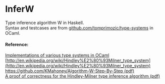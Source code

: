 InferW
======

Type inference algorithm W in Haskell.   
Syntax and testcases are from  [github.com/tomprimozic/type-systems](https://github.com/tomprimozic/type-systems) in OCaml.

#### Reference:   
[Implementations of various type systems in OCaml](https://news.ycombinator.com/item?id=8171595)   
[http://en.wikipedia.org/wiki/Hindley%E2%80%93Milner_type_system](http://en.wikipedia.org/wiki/Hindley%E2%80%93Milner_type_system)   
[https://github.com/KMahoney/Algorithm-W-Step-By-Step (pdf)](https://github.com/KMahoney/Algorithm-W-Step-By-Step)   
[A proof of correctness for the Hindley-Milner type inference algorithm (pdf)](http://www.jeffvaughan.net/docs/hmproof.pdf)
